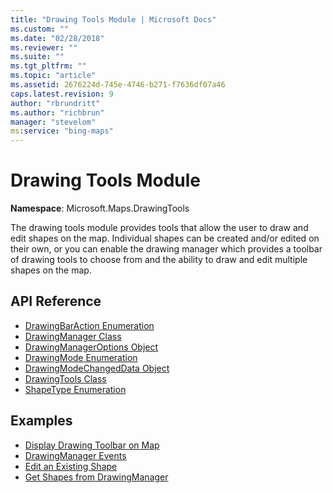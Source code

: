 ```yaml
---
title: "Drawing Tools Module | Microsoft Docs"
ms.custom: ""
ms.date: "02/28/2018"
ms.reviewer: ""
ms.suite: ""
ms.tgt_pltfrm: ""
ms.topic: "article"
ms.assetid: 2676224d-745e-4746-b271-f7636df07a46
caps.latest.revision: 9
author: "rbrundritt"
ms.author: "richbrun"
manager: "stevelom"
ms:service: "bing-maps"
---
```

# Drawing Tools Module
**Namespace**: Microsoft.Maps.DrawingTools

The drawing tools module provides tools that allow the user to draw and edit shapes on the map. Individual shapes can be created and/or edited on their own, or you can enable the drawing manager which provides a toolbar of drawing tools to choose from and the ability to draw and edit multiple shapes on the map. 

## API Reference ##

* [DrawingBarAction Enumeration](../v8-web-control/drawingbaraction-enumeration.md)
* [DrawingManager Class](../v8-web-control/drawingmanager-class.md)
* [DrawingManagerOptions Object](../v8-web-control/drawingmanageroptions-object.md)
* [DrawingMode Enumeration](../v8-web-control/drawingmode-enumeration.md)
* [DrawingModeChangedData Object](../v8-web-control/drawingmodechangeddata-object.md)
* [DrawingTools Class](../v8-web-control/drawingtools-class.md)
* [ShapeType Enumeration](../v8-web-control/shapetype-enumeration.md)

## Examples ##

* [Display Drawing Toolbar on Map](../v8-web-control/display-drawing-toolbar-on-map.md)
* [DrawingManager Events](../v8-web-control/drawingmanager-events.md)
* [Edit an Existing Shape](../v8-web-control/edit-an-existing-shape.md) 
* [Get Shapes from DrawingManager](../v8-web-control/get-shapes-from-drawingmanager.md)
